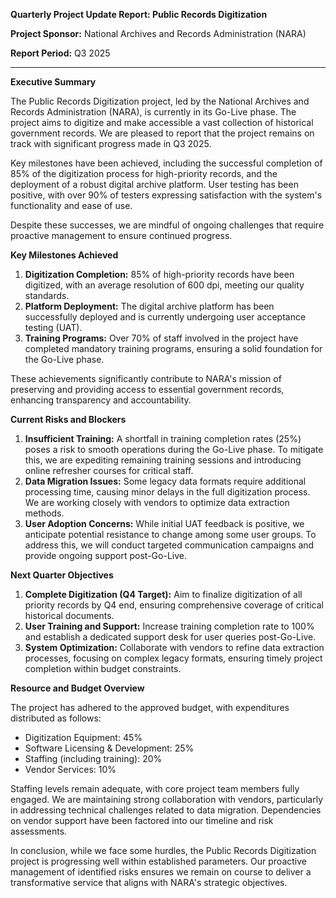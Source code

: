 **Quarterly Project Update Report: Public Records Digitization**

**Project Sponsor:** National Archives and Records Administration (NARA)

**Report Period:** Q3 2025

---

**Executive Summary**

The Public Records Digitization project, led by the National Archives and Records Administration (NARA), is currently in its Go-Live phase. The project aims to digitize and make accessible a vast collection of historical government records. We are pleased to report that the project remains on track with significant progress made in Q3 2025.

Key milestones have been achieved, including the successful completion of 85% of the digitization process for high-priority records, and the deployment of a robust digital archive platform. User testing has been positive, with over 90% of testers expressing satisfaction with the system's functionality and ease of use.

Despite these successes, we are mindful of ongoing challenges that require proactive management to ensure continued progress.

**Key Milestones Achieved**

1. **Digitization Completion:** 85% of high-priority records have been digitized, with an average resolution of 600 dpi, meeting our quality standards.
2. **Platform Deployment:** The digital archive platform has been successfully deployed and is currently undergoing user acceptance testing (UAT).
3. **Training Programs:** Over 70% of staff involved in the project have completed mandatory training programs, ensuring a solid foundation for the Go-Live phase.

These achievements significantly contribute to NARA's mission of preserving and providing access to essential government records, enhancing transparency and accountability.

**Current Risks and Blockers**

1. **Insufficient Training:** A shortfall in training completion rates (25%) poses a risk to smooth operations during the Go-Live phase. To mitigate this, we are expediting remaining training sessions and introducing online refresher courses for critical staff.
2. **Data Migration Issues:** Some legacy data formats require additional processing time, causing minor delays in the full digitization process. We are working closely with vendors to optimize data extraction methods.
3. **User Adoption Concerns:** While initial UAT feedback is positive, we anticipate potential resistance to change among some user groups. To address this, we will conduct targeted communication campaigns and provide ongoing support post-Go-Live.

**Next Quarter Objectives**

1. **Complete Digitization (Q4 Target):** Aim to finalize digitization of all priority records by Q4 end, ensuring comprehensive coverage of critical historical documents.
2. **User Training and Support:** Increase training completion rate to 100% and establish a dedicated support desk for user queries post-Go-Live.
3. **System Optimization:** Collaborate with vendors to refine data extraction processes, focusing on complex legacy formats, ensuring timely project completion within budget constraints.

**Resource and Budget Overview**

The project has adhered to the approved budget, with expenditures distributed as follows:
- Digitization Equipment: 45%
- Software Licensing & Development: 25%
- Staffing (including training): 20%
- Vendor Services: 10%

Staffing levels remain adequate, with core project team members fully engaged. We are maintaining strong collaboration with vendors, particularly in addressing technical challenges related to data migration. Dependencies on vendor support have been factored into our timeline and risk assessments.

In conclusion, while we face some hurdles, the Public Records Digitization project is progressing well within established parameters. Our proactive management of identified risks ensures we remain on course to deliver a transformative service that aligns with NARA's strategic objectives.